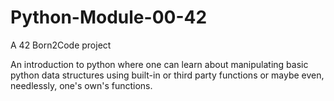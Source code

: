 # Python-Module-00-42

A 42 Born2Code project

An introduction to python where one can learn about manipulating basic python data structures using built-in or third party functions or maybe even, needlessly, one's own's functions.
